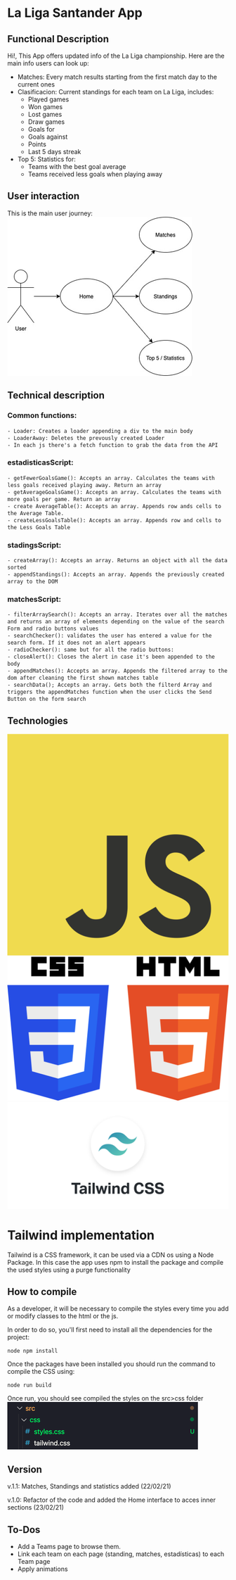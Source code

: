 #  La Liga Santander App


## Functional Description
Hi!, This App offers updated info of the La Liga championship. Here are the main info users can look up:
- Matches:  Every match results starting from the first match day to the current ones
- Clasificacion: Current standings for each team on La Liga, includes:
    - Played games
    - Won games
    - Lost games
    - Draw games
    - Goals for
    - Goals against
    - Points
    - Last 5 days streak
- Top 5: Statistics for:
    - Teams with the best goal average
    - Teams received less goals when playing away


## User interaction
This is the main user journey:
![La Liga App User Journey](./docs/laliga.jpg)

    
## Technical description
### Common functions:
    - Loader: Creates a loader appending a div to the main body
    - LoaderAway: Deletes the prevously created Loader
    - In each js there's a fetch function to grab the data from the API

### estadisticasScript:
    - getFewerGoalsGame(): Accepts an array. Calculates the teams with less goals received playing away. Return an array
    - getAverageGoalsGame(): Accepts an array. Calculates the teams with more goals per game. Return an array
    - create AverageTable(): Accepts an array. Appends row ands cells to the Average Table.
    - createLessGoalsTable(): Accepts an array. Appends row and cells to the Less Goals Table

### stadingsScript:
    - createArray(): Accepts an array. Returns an object with all the data sorted
    - appendStandings(): Accepts an array. Appends the previously created array to the DOM

### matchesScript: 
    - filterArraySearch(): Accepts an array. Iterates over all the matches and returns an array of elements depending on the value of the search Form and radio buttons values
    - searchChecker(): validates the user has entered a value for the search form. If it does not an alert appears
    - radioChecker(): same but for all the radio buttons:
    - closeAlert(): Closes the alert in case it's been appended to the body
    - appendMatches(): Accepts an array. Appends the filtered array to the dom after cleaning the first shown matches table
    - searchData(); Accepts an array. Gets both the filterd Array and triggers the appendMatches function when the user clicks the Send Button on the form search



## Technologies
![Vanilla Js](./docs/jslogo.png)
![HTML & CSS](./docs/html_css.png)
![Tailwind](./docs/tailwind.png)



# Tailwind  implementation
Tailwind is a CSS framework, it can be used via a CDN os using a Node Package.
In this case the app uses npm to install the package and compile the used styles using a purge functionality

## How to compile
As a developer, it will be necessary to compile the styles every time you add or modify classes to the html or the js.

In order to do so, you'll first need to install all the dependencies for the project:

~~~
node npm install
~~~

Once the packages have been installed you should run the command to compile the CSS using:

~~~
node run build
~~~

Once run, you should see compiled the styles on the src>css folder
![Css Compiling route](./docs/tailwind_folder.png)

## Version

v.1.1: Matches, Standings and statistics added
(22/02/21)

v.1.0: Refactor of the code and added the Home interface to acces inner sections (23/02/21)

## To-Dos

- Add a Teams page to browse them.
- Link each team on each page (standing, matches, estadísticas) to each Team page
- Apply animations
